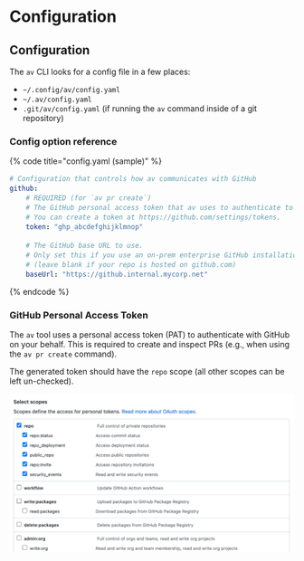# Configuration

## Configuration

The `av` CLI looks for a config file in a few places:

* `~/.config/av/config.yaml`
* `~/.av/config.yaml`
* `.git/av/config.yaml` (if running the `av` command inside of a git repository)

### Config option reference

{% code title="config.yaml (sample)" %}
```yaml
# Configuration that controls how av communicates with GitHub 
github:
    # REQUIRED (for `av pr create`)
    # The GitHub personal access token that av uses to authenticate to GitHub
    # You can create a token at https://github.com/settings/tokens.
    token: "ghp_abcdefghijklmnop"

    # The GitHub base URL to use.
    # Only set this if you use an on-prem enterprise GitHub installation
    # (leave blank if your repo is hosted on github.com)
    baseUrl: "https://github.internal.mycorp.net"
```
{% endcode %}

### GitHub Personal Access Token

The `av` tool uses a personal access token (PAT) to authenticate with GitHub on your behalf. This is required to create and inspect PRs (e.g., when using the `av pr create` command).

The generated token should have the `repo` scope (all other scopes can be left un-checked).

![Required permissions for the GitHub personal access token that you will use with av](<../../.gitbook/assets/Screen Shot 2022-05-26 at 11.20.35 AM.png>)
